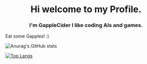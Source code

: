 <h1 align="center">Hi welcome to my Profile.</h1>

<h3 align="center">I'm GappleCider I like coding AIs and games.</h3>

Eat some Gapples! :)

![Anurag's GitHub stats](https://github-readme-stats.vercel.app/api?username=GappleCider&show_icons=true&theme=radical)

[![Top Langs](https://github-readme-stats.vercel.app/api/top-langs/?username=GappleCider&theme=radical)](https://github.com/anuraghazra/github-readme-stats)
